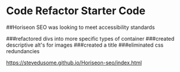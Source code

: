 # Code Refactor Starter Code

##Horiseon SEO was looking to meet accessibility standards

###refactored divs into more specific types of container
###created descriptive alt's for images
###created a title
###eliminated css redundancies

https://stevedusome.github.io/Horiseon-seo/index.html
